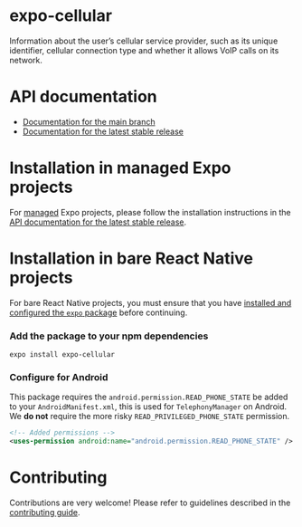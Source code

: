 # expo-cellular

Information about the user’s cellular service provider, such as its unique identifier, cellular connection type and whether it allows VoIP calls on its network.

# API documentation

- [Documentation for the main branch](https://github.com/expo/expo/blob/main/docs/pages/versions/unversioned/sdk/cellular.md)
- [Documentation for the latest stable release](https://docs.expo.dev/versions/latest/sdk/cellular/)

# Installation in managed Expo projects

For [managed](https://docs.expo.dev/versions/latest/introduction/managed-vs-bare/) Expo projects, please follow the installation instructions in the [API documentation for the latest stable release](https://docs.expo.dev/versions/latest/sdk/cellular/).

# Installation in bare React Native projects

For bare React Native projects, you must ensure that you have [installed and configured the `expo` package](https://docs.expo.dev/bare/installing-expo-modules/) before continuing.

### Add the package to your npm dependencies

```
expo install expo-cellular
```

### Configure for Android

This package requires the `android.permission.READ_PHONE_STATE` be added to your `AndroidManifest.xml`, this is used for `TelephonyManager` on Android. We **do not** require the more risky `READ_PRIVILEGED_PHONE_STATE` permission.

```xml
<!-- Added permissions -->
<uses-permission android:name="android.permission.READ_PHONE_STATE" />
```

# Contributing

Contributions are very welcome! Please refer to guidelines described in the [contributing guide](https://github.com/expo/expo#contributing).
